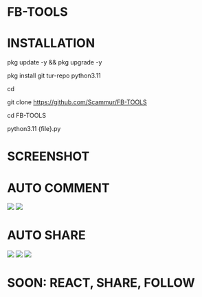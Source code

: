 # FB-TOOLS


# INSTALLATION

pkg update -y && pkg upgrade -y

pkg install git tur-repo python3.11

cd 

git clone https://github.com/Scammur/FB-TOOLS

cd FB-TOOLS

python3.11 {file}.py

# SCREENSHOT
# AUTO COMMENT
<img src=https://raw.githubusercontent.com/Scammur/FB-TOOLS/refs/heads/main/screenshot/Screenshot_20241120-011223.jpg>
<img src=https://raw.githubusercontent.com/Scammur/FB-TOOLS/refs/heads/main/screenshot/Screenshot_20241120-011259.jpg>

# AUTO SHARE
<img src=https://raw.githubusercontent.com/Scammur/FB-TOOLS/refs/heads/main/screenshot/Screenshot_20241121-005408.jpg>
<img src=https://raw.githubusercontent.com/Scammur/FB-TOOLS/refs/heads/main/screenshot/Screenshot_20241121-005413.jpg>
<img src=https://raw.githubusercontent.com/Scammur/FB-TOOLS/refs/heads/main/screenshot/Screenshot_20241121-005419.jpg>

# SOON: REACT, SHARE, FOLLOW
